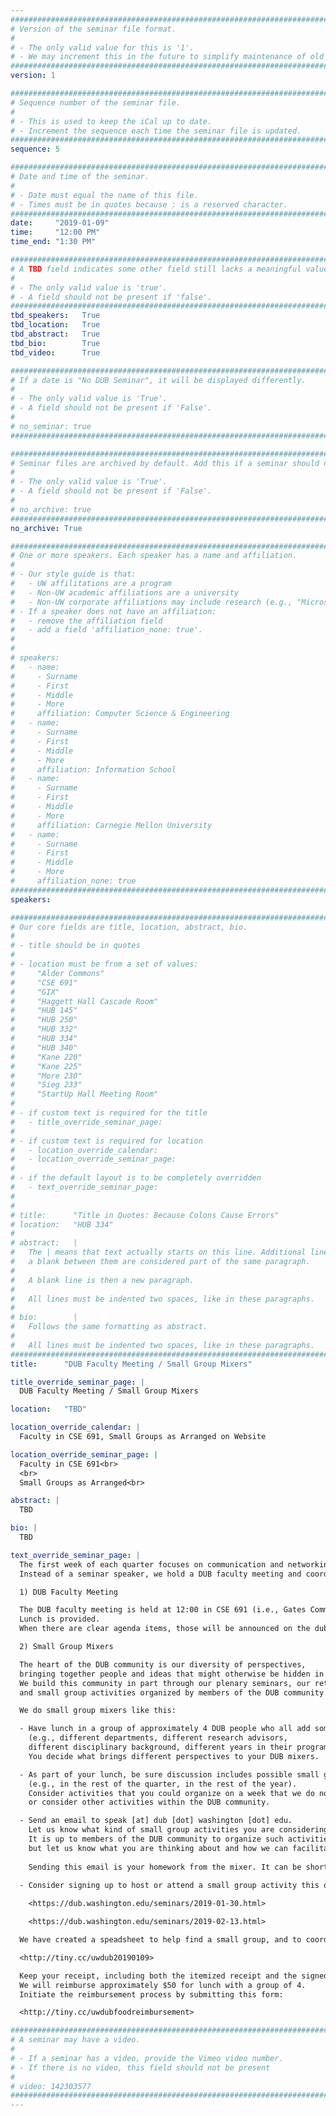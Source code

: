 ```yaml
---
################################################################################
# Version of the seminar file format.
#
# - The only valid value for this is '1'.
# - We may increment this in the future to simplify maintenance of old seminars.
################################################################################
version: 1

################################################################################
# Sequence number of the seminar file.
#
# - This is used to keep the iCal up to date.
# - Increment the sequence each time the seminar file is updated.
################################################################################
sequence: 5

################################################################################
# Date and time of the seminar.
#
# - Date must equal the name of this file.
# - Times must be in quotes because : is a reserved character.
################################################################################
date:     "2019-01-09"
time:     "12:00 PM"
time_end: "1:30 PM"

################################################################################
# A TBD field indicates some other field still lacks a meaningful value.
#
# - The only valid value is 'true'.
# - A field should not be present if 'false'.
################################################################################
tbd_speakers:   True
tbd_location:   True
tbd_abstract:   True
tbd_bio:        True
tbd_video:      True

################################################################################
# If a date is "No DUB Seminar", it will be displayed differently.
#
# - The only valid value is 'True'.
# - A field should not be present if 'False'.
#
# no_seminar: true
################################################################################

################################################################################
# Seminar files are archived by default. Add this if a seminar should not be.
#
# - The only valid value is 'True'.
# - A field should not be present if 'False'.
#
# no_archive: true
################################################################################
no_archive: True

################################################################################
# One or more speakers. Each speaker has a name and affiliation.
#
# - Our style guide is that:
#   - UW affilitations are a program
#   - Non-UW academic affiliations are a university
#   - Non-UW corporate affiliations may include research (e.g., "Microsoft Research")
# - If a speaker does not have an affiliation:
#   - remove the affiliation field
#   - add a field 'affiliation_none: true'.
#
#
# speakers:
#   - name: 
#     - Surname
#     - First
#     - Middle
#     - More
#     affiliation: Computer Science & Engineering 
#   - name: 
#     - Surname
#     - First
#     - Middle
#     - More
#     affiliation: Information School 
#   - name: 
#     - Surname
#     - First
#     - Middle
#     - More
#     affiliation: Carnegie Mellon University 
#   - name:
#     - Surname
#     - First
#     - Middle
#     - More
#     affiliation_none: true
################################################################################
speakers:

################################################################################
# Our core fields are title, location, abstract, bio.
#
# - title should be in quotes
#
# - location must be from a set of values:
#     "Alder Commons"
#     "CSE 691"
#     "GIX"
#     "Haggett Hall Cascade Room"
#     "HUB 145"
#     "HUB 250"
#     "HUB 332"
#     "HUB 334"
#     "HUB 340"
#     "Kane 220"
#     "Kane 225"
#     "More 230"
#     "Sieg 233"
#     "StartUp Hall Meeting Room"
#
# - if custom text is required for the title
#   - title_override_seminar_page:
#
# - if custom text is required for location
#   - location_override_calendar:
#   - location_override_seminar_page:
#
# - if the default layout is to be completely overridden
#   - text_override_seminar_page:
#
#
# title:      "Title in Quotes: Because Colons Cause Errors"
# location:   "HUB 334"
#
# abstract:   |
#   The | means that text actually starts on this line. Additional lines without
#   a blank between them are considered part of the same paragraph.
#
#   A blank line is then a new paragraph.
#
#   All lines must be indented two spaces, like in these paragraphs.
#
# bio:        |
#   Follows the same formatting as abstract.
#
#   All lines must be indented two spaces, like in these paragraphs.
################################################################################
title:      "DUB Faculty Meeting / Small Group Mixers"

title_override_seminar_page: |
  DUB Faculty Meeting / Small Group Mixers

location:   "TBD"

location_override_calendar: |
  Faculty in CSE 691, Small Groups as Arranged on Website

location_override_seminar_page: |
  Faculty in CSE 691<br>
  <br>
  Small Groups as Arranged<br>

abstract: |
  TBD

bio: |
  TBD

text_override_seminar_page: |
  The first week of each quarter focuses on communication and networking within the DUB community. 
  Instead of a seminar speaker, we hold a DUB faculty meeting and coordinate small group mixers.

  1) DUB Faculty Meeting

  The DUB faculty meeting is held at 12:00 in CSE 691 (i.e., Gates Commons).
  Lunch is provided. 
  When there are clear agenda items, those will be announced on the dub-faculty mailing list.

  2) Small Group Mixers

  The heart of the DUB community is our diversity of perspectives, 
  bringing together people and ideas that might otherwise be hidden in our units.
  We build this community in part through our plenary seminars, our retreat,
  and small group activities organized by members of the DUB community throughout the year.

  We do small group mixers like this:

  - Have lunch in a group of approximately 4 DUB people who all add something different
    (e.g., different departments, different research advisors, 
    different disciplinary background, different years in their program). 
    You decide what brings different perspectives to your DUB mixers.

  - As part of your lunch, be sure discussion includes possible small group activities
    (e.g., in the rest of the quarter, in the rest of the year).
    Consider activities that you could organize on a week that we do not have a plenary seminar,
    or consider other activities within the DUB community.

  - Send an email to speak [at] dub [dot] washington [dot] edu.
    Let us know what kind of small group activities you are considering.
    It is up to members of the DUB community to organize such activities,
    but let us know what you are thinking about and how we can facilitate and publicize activities.
    
    Sending this email is your homework from the mixer. It can be short, but it is expected as part of reimbursement.

  - Consider signing up to host or attend a small group activity this quarter:
    
    <https://dub.washington.edu/seminars/2019-01-30.html>

    <https://dub.washington.edu/seminars/2019-02-13.html>

  We have created a speadsheet to help find a small group, and to coordinate reimbursement.

  <http://tiny.cc/uwdub20190109>

  Keep your receipt, including both the itemized receipt and the signed receipt with any tip.
  We will reimburse approximately $50 for lunch with a group of 4.
  Initiate the reimbursement process by submitting this form:

  <http://tiny.cc/uwdubfoodreimbursement>

################################################################################
# A seminar may have a video.
#
# - If a seminar has a video, provide the Vimeo video number.
# - If there is no video, this field should not be present
#
# video: 142303577
################################################################################
---
```

